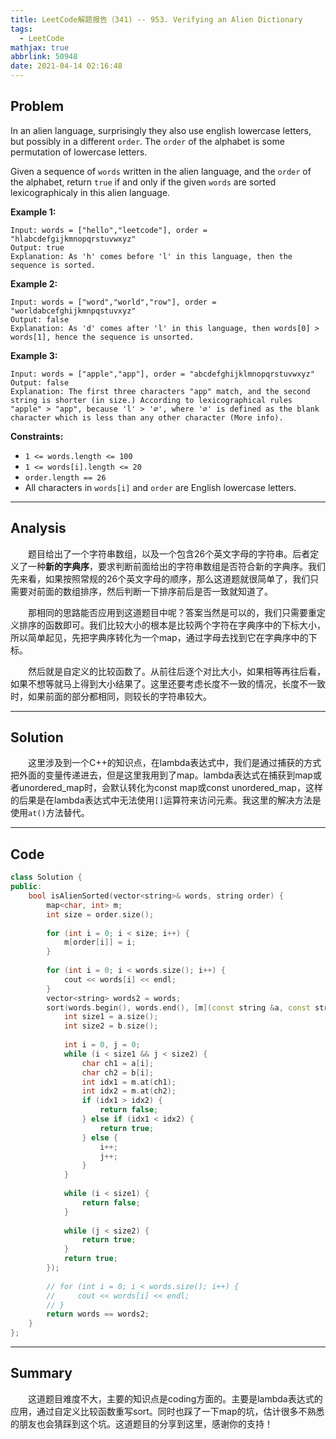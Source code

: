 ```yaml
---
title: LeetCode解题报告（341) -- 953. Verifying an Alien Dictionary
tags:
  - LeetCode
mathjax: true
abbrlink: 50948
date: 2021-04-14 02:16:48
---
```


## Problem

In an alien language, surprisingly they also use english lowercase letters, but possibly in a different `order`. The `order` of the alphabet is some permutation of lowercase letters.

Given a sequence of `words` written in the alien language, and the `order` of the alphabet, return `true` if and only if the given `words` are sorted lexicographicaly in this alien language.

<!-- more -->

**Example 1:**

```
Input: words = ["hello","leetcode"], order = "hlabcdefgijkmnopqrstuvwxyz"
Output: true
Explanation: As 'h' comes before 'l' in this language, then the sequence is sorted.
```

**Example 2:**

```
Input: words = ["word","world","row"], order = "worldabcefghijkmnpqstuvxyz"
Output: false
Explanation: As 'd' comes after 'l' in this language, then words[0] > words[1], hence the sequence is unsorted.
```

**Example 3:**

```
Input: words = ["apple","app"], order = "abcdefghijklmnopqrstuvwxyz"
Output: false
Explanation: The first three characters "app" match, and the second string is shorter (in size.) According to lexicographical rules "apple" > "app", because 'l' > '∅', where '∅' is defined as the blank character which is less than any other character (More info).
```

**Constraints:**

- `1 <= words.length <= 100`
- `1 <= words[i].length <= 20`
- `order.length == 26`
- All characters in `words[i]` and `order` are English lowercase letters.

------

## Analysis

&emsp;&emsp;题目给出了一个字符串数组，以及一个包含26个英文字母的字符串。后者定义了一种**新的字典序**，要求判断前面给出的字符串数组是否符合新的字典序。我们先来看，如果按照常规的26个英文字母的顺序，那么这道题就很简单了，我们只需要对前面的数组排序，然后判断一下排序前后是否一致就知道了。

&emsp;&emsp;那相同的思路能否应用到这道题目中呢？答案当然是可以的，我们只需要重定义排序的函数即可。我们比较大小的根本是比较两个字符在字典序中的下标大小，所以简单起见，先把字典序转化为一个map，通过字母去找到它在字典序中的下标。

&emsp;&emsp;然后就是自定义的比较函数了。从前往后逐个对比大小，如果相等再往后看，如果不想等就马上得到大小结果了。这里还要考虑长度不一致的情况，长度不一致时，如果前面的部分都相同，则较长的字符串较大。

------

## Solution

&emsp;&emsp;这里涉及到一个C++的知识点，在lambda表达式中，我们是通过捕获的方式把外面的变量传递进去，但是这里我用到了map。lambda表达式在捕获到map或者unordered_map时，会默认转化为const map或const unordered_map，这样的后果是在lambda表达式中无法使用`[]`运算符来访问元素。我这里的解决方法是使用`at()`方法替代。

------

## Code

```c++
class Solution {
public:
    bool isAlienSorted(vector<string>& words, string order) {
        map<char, int> m;
        int size = order.size();
        
        for (int i = 0; i < size; i++) {
            m[order[i]] = i;
        }
        
        for (int i = 0; i < words.size(); i++) {
            cout << words[i] << endl;
        }
        vector<string> words2 = words;
        sort(words.begin(), words.end(), [m](const string &a, const string &b) {
            int size1 = a.size();
            int size2 = b.size();
            
            int i = 0, j = 0;
            while (i < size1 && j < size2) {
                char ch1 = a[i];
                char ch2 = b[i];
                int idx1 = m.at(ch1);
                int idx2 = m.at(ch2);
                if (idx1 > idx2) {
                    return false;
                } else if (idx1 < idx2) {
                    return true;
                } else {
                    i++;
                    j++;
                }
            }
            
            while (i < size1) {
                return false;
            }
            
            while (j < size2) {
                return true;
            }
            return true;
        });
        
        // for (int i = 0; i < words.size(); i++) {
        //     cout << words[i] << endl;
        // }
        return words == words2;
    }
};
```

------

## Summary

&emsp;&emsp;这道题目难度不大，主要的知识点是coding方面的。主要是lambda表达式的应用，通过自定义比较函数重写sort。同时也踩了一下map的坑，估计很多不熟悉的朋友也会猜踩到这个坑。这道题目的分享到这里，感谢你的支持！
